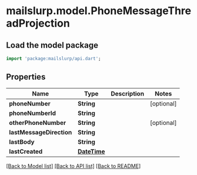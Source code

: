 # mailslurp.model.PhoneMessageThreadProjection

## Load the model package
```dart
import 'package:mailslurp/api.dart';
```

## Properties
Name | Type | Description | Notes
------------ | ------------- | ------------- | -------------
**phoneNumber** | **String** |  | [optional] 
**phoneNumberId** | **String** |  | 
**otherPhoneNumber** | **String** |  | [optional] 
**lastMessageDirection** | **String** |  | 
**lastBody** | **String** |  | 
**lastCreated** | [**DateTime**](DateTime) |  | 

[[Back to Model list]](../README#documentation-for-models) [[Back to API list]](../README#documentation-for-api-endpoints) [[Back to README]](../README)


